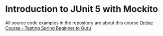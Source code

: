 # Introduction to JUnit 5 with Mockito

All source code examples in the repository are about this course [Online Course - Testing Spring Beginner to Guru](https://www.udemy.com/testing-spring-boot-beginner-to-guru/?couponCode=GITHUB_REPO)
